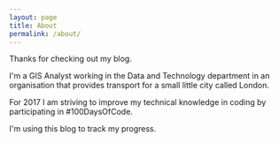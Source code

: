 ```yaml
---
layout: page
title: About
permalink: /about/
---
```



Thanks for checking out my blog. 

I'm a GIS Analyst working in the Data and Technology department in an organisation that provides transport for a small little city called London.

For 2017 I am striving to improve my technical knowledge in coding by participating in #100DaysOfCode. 

I'm using this blog to track my progress.